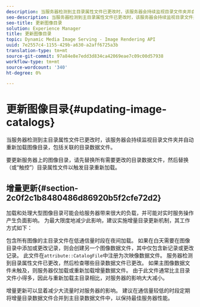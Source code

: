 ```yaml
---
description: 当服务器检测到主目录属性文件已更改时，该服务器会持续监视目录文件夹并自动重新加载图像目录，包括关联的目录数据文件。
seo-description: 当服务器检测到主目录属性文件已更改时，该服务器会持续监视目录文件夹并自动重新加载图像目录，包括关联的目录数据文件。
seo-title: 更新图像目录
solution: Experience Manager
title: 更新图像目录
topic: Dynamic Media Image Serving - Image Rendering API
uuid: 7e2557c4-1155-429b-a630-a2aff6725a3b
translation-type: tm+mt
source-git-commit: 97a84e8e7edd3d834ca42069eae7c09c00d57938
workflow-type: tm+mt
source-wordcount: '340'
ht-degree: 0%

---
```



# 更新图像目录{#updating-image-catalogs}

当服务器检测到主目录属性文件已更改时，该服务器会持续监视目录文件夹并自动重新加载图像目录，包括关联的目录数据文件。

要更新服务器上的图像目录，请先替换所有需要更改的目录数据文件，然后替换（或“触控”）目录属性文件以触发目录重新加载。

## 增量更新{#section-2c0f2c1b8480486d86920b5f2cfe72d2}

加载和处理大型图像目录可能会给服务器带来很大的负载，并可能对实时服务操作产生负面影响。 为最大限度地减少此影响，建议实施增量目录更新机制，其工作方式如下：

包含所有图像的主目录文件在低通信量时段在夜间加载。 如果在白天需要在图像目录中添加或更改记录，则会创建另一个图像数据文件，其中仅包含新记录或更改记录。 此文件在`attribute::CatalogFile`中注册为次映像数据文件。 服务器检测到目录属性文件已更改，然后检查哪些目录数据文件已更改。 如果主图像数据文件未触及，则服务器仅加载或重新加载增量数据文件。 由于此文件通常比主目录文件小得多，因此与重新加载主目录相比，对服务器的影响大大减小。

增量更新可以显着减少大流量时对服务器的影响。 建议在通信量较低的时段定期将增量目录数据文件合并到主目录数据文件中，以保持最佳服务器性能。
